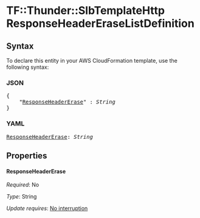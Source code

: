 # TF::Thunder::SlbTemplateHttp ResponseHeaderEraseListDefinition

## Syntax

To declare this entity in your AWS CloudFormation template, use the following syntax:

### JSON

<pre>
{
    "<a href="#responseheadererase" title="ResponseHeaderErase">ResponseHeaderErase</a>" : <i>String</i>
}
</pre>

### YAML

<pre>
<a href="#responseheadererase" title="ResponseHeaderErase">ResponseHeaderErase</a>: <i>String</i>
</pre>

## Properties

#### ResponseHeaderErase

_Required_: No

_Type_: String

_Update requires_: [No interruption](https://docs.aws.amazon.com/AWSCloudFormation/latest/UserGuide/using-cfn-updating-stacks-update-behaviors.html#update-no-interrupt)

